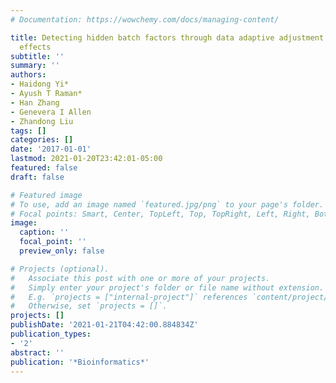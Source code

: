 ```yaml
---
# Documentation: https://wowchemy.com/docs/managing-content/

title: Detecting hidden batch factors through data adaptive adjustment for biological
  effects
subtitle: ''
summary: ''
authors:
- Haidong Yi*
- Ayush T Raman*
- Han Zhang
- Genevera I Allen
- Zhandong Liu
tags: []
categories: []
date: '2017-01-01'
lastmod: 2021-01-20T23:42:01-05:00
featured: false
draft: false

# Featured image
# To use, add an image named `featured.jpg/png` to your page's folder.
# Focal points: Smart, Center, TopLeft, Top, TopRight, Left, Right, BottomLeft, Bottom, BottomRight.
image:
  caption: ''
  focal_point: ''
  preview_only: false

# Projects (optional).
#   Associate this post with one or more of your projects.
#   Simply enter your project's folder or file name without extension.
#   E.g. `projects = ["internal-project"]` references `content/project/deep-learning/index.md`.
#   Otherwise, set `projects = []`.
projects: []
publishDate: '2021-01-21T04:42:00.884834Z'
publication_types:
- '2'
abstract: ''
publication: '*Bioinformatics*'
---
```

